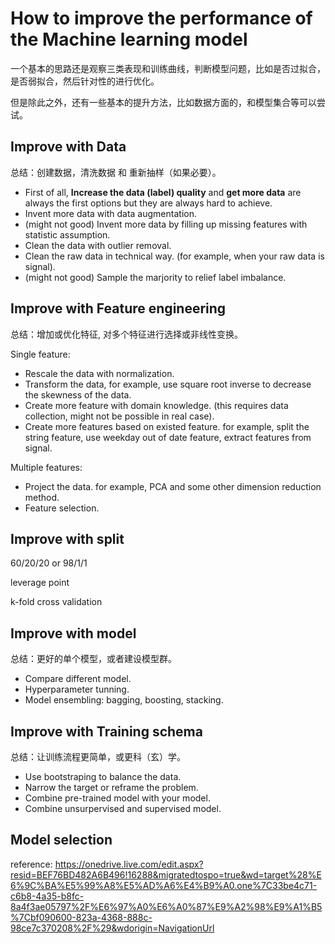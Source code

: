 # How to improve the performance of the Machine learning model
一个基本的思路还是观察三类表现和训练曲线，判断模型问题，比如是否过拟合，是否弱拟合，然后针对性的进行优化。

但是除此之外，还有一些基本的提升方法，比如数据方面的，和模型集合等可以尝试。

## Improve with Data
总结：创建数据，清洗数据 和 重新抽样（如果必要）。

- First of all, **Increase the data (label) quality** and **get more data** are always the first options but they are always hard to achieve.
- Invent more data with data augmentation.
- (might not good) Invent more data by filling up missing features with statistic assumption. 
- Clean the data with outlier removal.
- Clean the raw data in technical way. (for example, when your raw data is signal).
- (might not good) Sample the marjority to relief label imbalance.

## Improve with Feature engineering
总结：增加或优化特征, 对多个特征进行选择或非线性变换。

Single feature: 

- Rescale the data with normalization.
- Transform the data, for example, use square root inverse to decrease the skewness of the data. 
- Create more feature with domain knowledge. (this requires data collection, might not be possible in real case).
- Create more features based on existed feature. for example, split the string feature, use weekday out of date feature, extract features from signal.

Multiple features:

- Project the data. for example, PCA and some other dimension reduction method.
- Feature selection.

## Improve with split

60/20/20 or 98/1/1

leverage point

k-fold cross validation


## Improve with model
总结：更好的单个模型，或者建设模型群。

- Compare different model.
- Hyperparameter tunning.
- Model ensembling: bagging, boosting, stacking.


## Improve with Training schema
总结：让训练流程更简单，或更科（玄）学。

- Use bootstraping to balance the data.
- Narrow the target or reframe the problem.
- Combine pre-trained model with your model.
- Combine unsurpervised and supervised model.

## Model selection
reference: https://onedrive.live.com/edit.aspx?resid=BEF76BD482A6B496!16288&migratedtospo=true&wd=target%28%E6%9C%BA%E5%99%A8%E5%AD%A6%E4%B9%A0.one%7C33be4c71-c6b8-4a35-b8fc-8a4f3ae05797%2F%E6%97%A0%E6%A0%87%E9%A2%98%E9%A1%B5%7Cbf090600-823a-4368-888c-98ce7c370208%2F%29&wdorigin=NavigationUrl